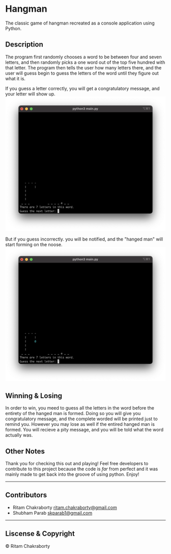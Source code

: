 # Hangman

The classic game of hangman recreated as a console application using Python. 

## Description

The program first randomly chooses a word to be between four and seven letters, and then randomly picks a one word out of the top five hundred with that letter. The program then tells the user how many letters there, and the user will guess begin to guess the letters of the word until they figure out what it is.

If you guess a letter correctly, you will get a congratulatory message, and your letter will show up.
![alt text](https://github.com/ShinyMustard22/Hangman/blob/master/readme_images/correct_guess.png)

But if you guess incorrectly. you will be notified, and the "hanged man" will start forming on the noose.
![alt text](https://github.com/ShinyMustard22/Hangman/blob/master/readme_images/incorrect_guess.png)

## Winning & Losing

In order to win, you meed to guess all the letters in the word before the entirety of the hanged man is formed. Doing so you will give you congratulatory message, and the complete worded will be printed just to remind you. However you may lose as well if the entired hanged man is formed. You will recieve a pity message, and you will be told what the word actually was.

## Other Notes

Thank you for checking this out and playing! Feel free developers to contribute to this project because the code is *far* from perfect and it was mainly made to get back into the groove of using python. Enjoy!

---

## Contributors

- Ritam Chakraborty <ritam.chakraborty@gmail.com>
- Shubham Parab <skparab1@gmail.com>

---

## Liscense & Copyright

© Ritam Chakraborty
